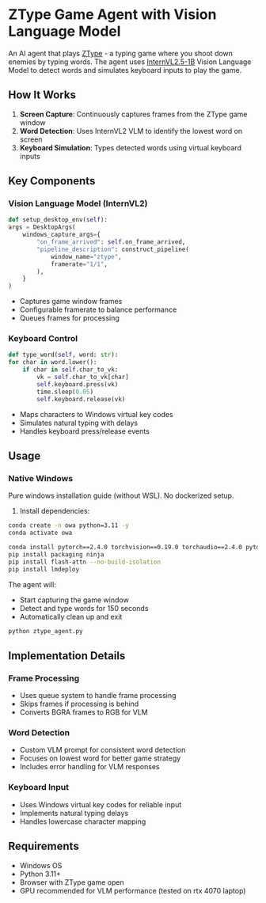 # ZType Game Agent with Vision Language Model

An AI agent that plays [ZType](https://zty.pe/) - a typing game where you shoot down enemies by typing words. The agent uses [InternVL2.5-1B](https://huggingface.co/OpenGVLab/InternVL2_5-1B) Vision Language Model to detect words and simulates keyboard inputs to play the game.

## How It Works

1. **Screen Capture**: Continuously captures frames from the ZType game window
2. **Word Detection**: Uses InternVL2 VLM to identify the lowest word on screen
3. **Keyboard Simulation**: Types detected words using virtual keyboard inputs

## Key Components

### Vision Language Model (InternVL2)

```python
def setup_desktop_env(self):
args = DesktopArgs(
    windows_capture_args={
        "on_frame_arrived": self.on_frame_arrived,
        "pipeline_description": construct_pipeline(
            window_name="ztype",
            framerate="1/1",
        ),
    }
)
```

- Captures game window frames
- Configurable framerate to balance performance
- Queues frames for processing

### Keyboard Control

```python
def type_word(self, word: str):
for char in word.lower():
    if char in self.char_to_vk:
        vk = self.char_to_vk[char]
        self.keyboard.press(vk)
        time.sleep(0.05)
        self.keyboard.release(vk)
```

- Maps characters to Windows virtual key codes
- Simulates natural typing with delays
- Handles keyboard press/release events

## Usage

### Native Windows

Pure windows installation guide (without WSL).
No dockerized setup.

1. Install dependencies:

```bash
conda create -n owa python=3.11 -y
conda activate owa

conda install pytorch==2.4.0 torchvision==0.19.0 torchaudio==2.4.0 pytorch-cuda=12.4 -c pytorch -c nvidia
pip install packaging ninja
pip install flash-attn --no-build-isolation
pip install lmdeploy
```

The agent will:

- Start capturing the game window
- Detect and type words for 150 seconds
- Automatically clean up and exit

```bash
python ztype_agent.py
```

## Implementation Details

### Frame Processing

- Uses queue system to handle frame processing
- Skips frames if processing is behind
- Converts BGRA frames to RGB for VLM

### Word Detection

- Custom VLM prompt for consistent word detection
- Focuses on lowest word for better game strategy
- Includes error handling for VLM responses

### Keyboard Input

- Uses Windows virtual key codes for reliable input
- Implements natural typing delays
- Handles lowercase character mapping

## Requirements

- Windows OS
- Python 3.11+
- Browser with ZType game open
- GPU recommended for VLM performance (tested on rtx 4070 laptop)

